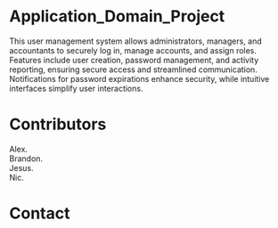# Application_Domain_Project

This user management system allows administrators, managers, and accountants to securely log in, manage accounts, and assign roles. Features include user creation, password management, and activity reporting, ensuring secure access and streamlined communication. Notifications for password expirations enhance security, while intuitive interfaces simplify user interactions.

# Contributors
Alex.  
Brandon.  
Jesus.  
Nic.  

# Contact